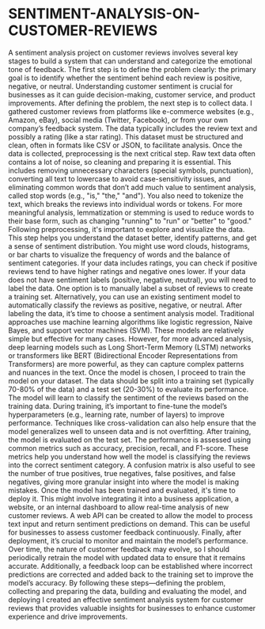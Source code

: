 # SENTIMENT-ANALYSIS-ON-CUSTOMER-REVIEWS
A sentiment analysis project on customer reviews involves several key stages to build a system that can understand and categorize the emotional tone of feedback. The first step is to define the problem clearly: the primary goal is to identify whether the sentiment behind each review is positive, negative, or neutral. Understanding customer sentiment is crucial for businesses as it can guide decision-making, customer service, and product improvements.
After defining the problem, the next step is to collect data. I gathered customer reviews from platforms like e-commerce websites (e.g., Amazon, eBay), social media (Twitter, Facebook), or from your own company’s feedback system. The data typically includes the review text and possibly a rating (like a star rating). This dataset must be structured and clean, often in formats like CSV or JSON, to facilitate analysis.
Once the data is collected, preprocessing is the next critical step. Raw text data often contains a lot of noise, so cleaning and preparing it is essential. This includes removing unnecessary characters (special symbols, punctuation), converting all text to lowercase to avoid case-sensitivity issues, and eliminating common words that don’t add much value to sentiment analysis, called stop words (e.g., "is," "the," "and"). You also need to tokenize the text, which breaks the reviews into individual words or tokens. For more meaningful analysis, lemmatization or stemming is used to reduce words to their base form, such as changing "running" to "run" or "better" to "good."
Following preprocessing, it's important to explore and visualize the data. This step helps you understand the dataset better, identify patterns, and get a sense of sentiment distribution. You might use word clouds, histograms, or bar charts to visualize the frequency of words and the balance of sentiment categories. If your data includes ratings, you can check if positive reviews tend to have higher ratings and negative ones lower.
If your data does not have sentiment labels (positive, negative, neutral), you will need to label the data. One option is to manually label a subset of reviews to create a training set. Alternatively, you can use an existing sentiment model to automatically classify the reviews as positive, negative, or neutral. After labeling the data, it’s time to choose a sentiment analysis model. Traditional approaches use machine learning algorithms like logistic regression, Naive Bayes, and support vector machines (SVM). These models are relatively simple but effective for many cases. However, for more advanced analysis, deep learning models such as Long Short-Term Memory (LSTM) networks or transformers like BERT (Bidirectional Encoder Representations from Transformers) are more powerful, as they can capture complex patterns and nuances in the text.
Once the model is chosen, I proceed to train the model on your dataset. The data should be split into a training set (typically 70-80% of the data) and a test set (20-30%) to evaluate its performance. The model will learn to classify the sentiment of the reviews based on the training data. During training, it’s important to fine-tune the model’s hyperparameters (e.g., learning rate, number of layers) to improve performance. Techniques like cross-validation can also help ensure that the model generalizes well to unseen data and is not overfitting.
After training, the model is evaluated on the test set. The performance is assessed using common metrics such as accuracy, precision, recall, and F1-score. These metrics help you understand how well the model is classifying the reviews into the correct sentiment category. A confusion matrix is also useful to see the number of true positives, true negatives, false positives, and false negatives, giving more granular insight into where the model is making mistakes.
Once the model has been trained and evaluated, it's time to deploy it. This might involve integrating it into a business application, a website, or an internal dashboard to allow real-time analysis of new customer reviews. A web API can be created to allow the model to process text input and return sentiment predictions on demand. This can be useful for businesses to assess customer feedback continuously.
Finally, after deployment, it’s crucial to monitor and maintain the model’s performance. Over time, the nature of customer feedback may evolve, so I should periodically retrain the model with updated data to ensure that it remains accurate. Additionally, a feedback loop can be established where incorrect predictions are corrected and added back to the training set to improve the model’s accuracy.
By following these steps—defining the problem, collecting and preparing the data, building and evaluating the model, and deploying I  created an effective sentiment analysis system for customer reviews that provides valuable insights for businesses to enhance customer experience and drive improvements.








